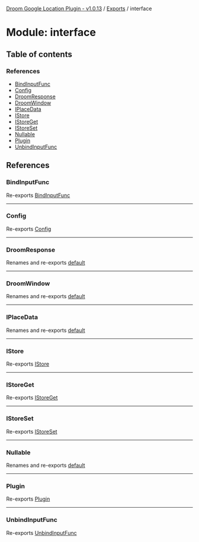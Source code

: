 [Droom Google Location Plugin - v1.0.13](../README.md) / [Exports](../modules.md) / interface

# Module: interface

## Table of contents

### References

- [BindInputFunc](interface.md#bindinputfunc)
- [Config](interface.md#config)
- [DroomResponse](interface.md#droomresponse)
- [DroomWindow](interface.md#droomwindow)
- [IPlaceData](interface.md#iplacedata)
- [IStore](interface.md#istore)
- [IStoreGet](interface.md#istoreget)
- [IStoreSet](interface.md#istoreset)
- [Nullable](interface.md#nullable)
- [Plugin](interface.md#plugin)
- [UnbindInputFunc](interface.md#unbindinputfunc)

## References

### BindInputFunc

Re-exports [BindInputFunc](interface_input.md#bindinputfunc)

___

### Config

Re-exports [Config](../interfaces/interface_plugin.Config.md)

___

### DroomResponse

Renames and re-exports [default](../interfaces/interface_response.default.md)

___

### DroomWindow

Renames and re-exports [default](../interfaces/interface_window.default.md)

___

### IPlaceData

Renames and re-exports [default](../interfaces/interface_placedata.default.md)

___

### IStore

Re-exports [IStore](../interfaces/interface_storage.IStore.md)

___

### IStoreGet

Re-exports [IStoreGet](interface_storage.md#istoreget)

___

### IStoreSet

Re-exports [IStoreSet](interface_storage.md#istoreset)

___

### Nullable

Renames and re-exports [default](interface_nullable.md#default)

___

### Plugin

Re-exports [Plugin](../interfaces/interface_plugin.Plugin.md)

___

### UnbindInputFunc

Re-exports [UnbindInputFunc](interface_input.md#unbindinputfunc)
